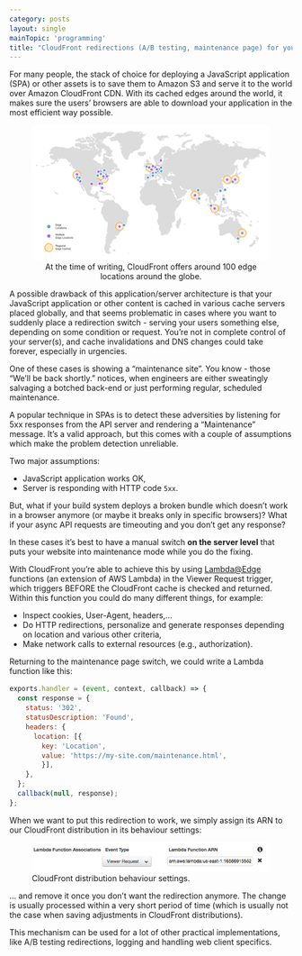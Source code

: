 ```yaml
---
category: posts
layout: single
mainTopic: 'programming'
title: "CloudFront redirections (A/B testing, maintenance page) for your SPA using AWS Lambda"
---
```


For many people, the stack of choice for deploying a JavaScript application (SPA) or other assets is to save them to Amazon S3 and serve it to the world over Amazon CloudFront CDN. With its cached edges around the world, it makes sure the users’ browsers are able to download your application in the most efficient way possible.

<figure>
    <a href="/images/lambda-post/cloudfront-map.png"><img src="/images/lambda-post/cloudfront-map.png"></a>
    <center>
    <figcaption>At the time of writing, CloudFront offers around 100 edge locations around the globe.</figcaption></center>
</figure>

A possible drawback of this application/server architecture is that your JavaScript application or other content is cached in various cache servers placed globally, and that seems problematic in cases where you want to suddenly place a redirection switch - serving your users something else, depending on some condition or request. You’re not in complete control of your server(s), and cache invalidations and DNS changes could take forever, especially in urgencies.

One of these cases is showing a “maintenance site”. You know - those “We’ll be back shortly.” notices, when engineers are either sweatingly salvaging a botched back-end or just performing regular, scheduled maintenance.

A popular technique in SPAs is to detect these adversities by listening for 5xx responses from the API server and rendering a “Maintenance” message. It’s a valid approach, but this comes with a couple of assumptions which make the problem detection unreliable.

 Two major assumptions:

- JavaScript application works OK,
- Server is responding with HTTP code `5xx`.

But, what if your build system deploys a broken bundle which doesn’t work in a browser anymore (or maybe it breaks only in specific browsers)? What if your async API requests are timeouting and you don’t get any response?

In these cases it’s best to have a manual switch **on the server level** that puts your website into maintenance mode while you do the fixing.

With CloudFront you’re able to achieve this by using [Lambda@Edge](http://docs.aws.amazon.com/lambda/latest/dg/lambda-edge.html) functions (an extension of AWS Lambda) in the Viewer Request trigger, which triggers BEFORE the CloudFront cache is checked and returned. Within this function you could do many different things, for example:

- Inspect cookies, User-Agent, headers,...
- Do HTTP redirections, personalize and generate responses depending on location and various other criteria,
- Make network calls to external resources (e.g., authorization).

Returning to the maintenance page switch, we could write a Lambda function like this:

```javascript
exports.handler = (event, context, callback) => {
  const response = {
    status: '302',
    statusDescription: 'Found',
    headers: {
      location: [{
        key: 'Location',
        value: 'https://my-site.com/maintenance.html',
        }],
    },
  };
  callback(null, response);
};
```

When we want to put this redirection to work, we simply assign its ARN to our CloudFront distribution in its behaviour settings:

<figure>
    <a href="/images/lambda-post/cloudfront-lambda-redirect.png"><img src="/images/lambda-post/cloudfront-lambda-redirect.png"></a>
    <figcaption>CloudFront distribution behaviour settings.</figcaption>
</figure>

… and remove it once you don’t want the redirection anymore. The change is usually processed within a very short period of time (which is usually not the case when saving adjustments in CloudFront distributions).

This mechanism can be used for a lot of other practical implementations, like A/B testing redirections, logging and handling web client specifics.
